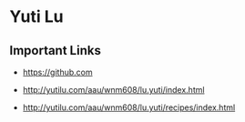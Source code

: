 # Yuti Lu

## Important Links


- https://github.com

- http://yutilu.com/aau/wnm608/lu.yuti/index.html

- http://yutilu.com/aau/wnm608/lu.yuti/recipes/index.html